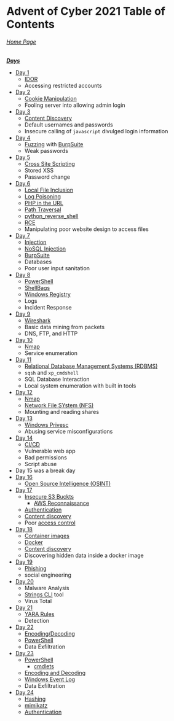 # Advent of Cyber 2021 Table of Contents

###### [Home Page](https://tryhackme.com/room/adventofcyber3)

***<u>Days</u>***

- [Day 1](Day%2001%20-%20Advent%20of%20Cyber%202021.md)
	- [IDOR](../../../Knowledge%20Base/Vulnerabilities/Insecure%20Direct%20Object%20Reference%20(IDOR).md)
	- Accessing restricted accounts
- [Day 2](Day%2002%20%20-%20Advent%20of%20Cyber%202021.md)
	- [Cookie Manipulation](../../../Knowledge%20Base/Vulnerabilities/Cookie%20Manipulation.md)
	- Fooling server into allowing admin login
- [Day 3](Day%2003%20%20-%20Advent%20of%20Cyber%202021.md)
	- [Content Discovery](../../../Knowledge%20Base/Concepts/Web/Content%20Discovery.md)
	- Default usernames and passwords
	- Insecure calling of `javascript` divulged login information
- [Day 4](Day%2004%20%20-%20Advent%20of%20Cyber%202021.md)
	- [Fuzzing](../../../Knowledge%20Base/Concepts/Fuzzing.md) with [BurpSuite](../../../Tools,%20Binaries,%20and%20Programs/Information%20Gathering/Web%20Applications/BurpSuite.md)
	- Weak passwords
- [Day 5](Day%2005%20-%20Advent%20of%20Cyber%202021.md)
	- [Cross Site Scripting](../../../Knowledge%20Base/Vulnerabilities/Cross-Site%20Scripting%20(XSS).md)
	- Stored XSS
	- Password change
- [Day 6](Day%2006%20-%20Advent%20of%20Cyber%202021.md)
	- [Local File Inclusion](../../../Knowledge%20Base/Vulnerabilities/Local%20File%20Inclusion%20(LFI).md)
	- [Log Poisoning](../../../Knowledge%20Base/Vulnerabilities/Log%20Poisoning.md)
	- [PHP in the URL](../../../Exploitation/In-URL/PHP%20in%20URL.md)
	- [Path Traversal](../../../Knowledge%20Base/Vulnerabilities/Path%20Traversal.md)
	- [python_reverse_shell](../../../Exploitation/Reverse%20Shells/Python/python_reverse_shell.py)
	- [RCE](../../../Knowledge%20Base/Vulnerabilities/Remote%20Code%20Execution.md)
	- Manipulating poor website design to access files
- [Day 7](Day%2007%20-%20Advent%20of%20Cyber%202021.md)
	- [Injection](../../../Knowledge%20Base/Vulnerabilities/Injection.md)
	- [NoSQL Injection](../../../Knowledge%20Base/Vulnerabilities/NoSQL%20Injection.md)
	- [BurpSuite](../../../Tools,%20Binaries,%20and%20Programs/Information%20Gathering/Web%20Applications/BurpSuite.md)
	- Databases
	- Poor user input sanitation
- [Day 8](Day%2008%20-%20Advent%20of%20Cyber%202021.md)
	- [PowerShell](../../../Tools,%20Binaries,%20and%20Programs/PowerShell/PowerShell.md)
	- [ShellBags](../../../Knowledge%20Base/Concepts/Windows/Shellbags.md)
	- [Windows Registry](../../../Knowledge%20Base/Concepts/Windows/Windows%20Registry.md)
	- Logs
	- Incident Response
- [Day 9](Day%2009%20-%20Advent%20of%20Cyber%202021.md)
	- [Wireshark](../../../Tools,%20Binaries,%20and%20Programs/Traffic%20Analysis/Wireshark.md)
	- Basic data mining from packets
	- DNS, FTP, and HTTP
- [Day 10](Day%2010%20-%20Advent%20of%20Cyber%202021.md)
	- [Nmap](../../../Tools,%20Binaries,%20and%20Programs/Information%20Gathering/Network%20Reconnaissance/Nmap.md)
	- Service enumeration
- [Day 11](Day%2011%20-%20Advent%20of%20Cyber%202021.md)
	- [Relational Database Management Systems (RDBMS)](../../../Knowledge%20Base/Concepts/Databases/Relational%20Database%20Management%20Systems.md)
	- `sqsh` and `xp_cmdshell`
	- SQL Database Interaction
	- Local system enumeration with built in tools
- [Day 12](Day%2012%20-%20Advent%20of%20Cyber%202021.md)
	- [Nmap](../../../Tools,%20Binaries,%20and%20Programs/Information%20Gathering/Network%20Reconnaissance/Nmap.md)
	- [Network File SYstem (NFS)](../../../Knowledge%20Base/Concepts/Network%20File%20System%20(NFS).md)
	- Mounting and reading shares
- [Day 13](Day%2013%20-%20Advent%20of%20Cyber%202021.md)
	- [Windows Privesc](../../../Knowledge%20Base/Vulnerabilities/Privilege%20Escalation%20(privsec).md#Windows)
	- Abusing service misconfigurations
- [Day 14](Day%2014%20-%20Advent%20of%20Cyber%202021.md)
	- [CI/CD](../../../Knowledge%20Base/Concepts/Continuous%20Integration%20Continuous%20Delivery%20(CICD).md)
	- Vulnerable web app
	- Bad permissions
	- Script abuse
- Day 15 was a break day
- [Day 16](Day%2016%20-%20Advent%20of%20Cyber%202021.md)
	- [Open Source Intelligence (OSINT)](../../../Knowledge%20Base/Concepts/Open%20Source%20Intelligence%20(OSINT).md)
- [Day 17](Day%2017%20-%20Advent%20of%20Cyber%202021.md)
	- [Insecure S3 Buckts](../../../Knowledge%20Base/Vulnerabilities/Insecure%20S3%20Buckets.md)
		- [AWS Reconnaissance](../../../Knowledge%20Base/Vulnerabilities/Insecure%20S3%20Buckets.md#Reconnaissance)
	- [Authentication](../../../Knowledge%20Base/Concepts/General/Authentication.md)
	- [Content discovery](../../../Knowledge%20Base/Concepts/Web/Content%20Discovery.md)
	- Poor [access control](../../../Knowledge%20Base/Concepts/Web/Access%20Control.md)
- [Day 18](Day%2018%20-%20Advent%20of%20Cyber%202021.md)
	- [Container images](../../../Knowledge%20Base/Concepts/Container%20Images.md)
	- [Docker](../../../Knowledge%20Base/Concepts/Docker.md)
	- [Content discovery](../../../Knowledge%20Base/Concepts/Web/Content%20Discovery.md)
	- Discovering hidden data inside a docker image
- [Day 19](Day%2019%20-%20Advent%20of%20Cyber%202021.md)
	- [Phishing](../../../Knowledge%20Base/Concepts/Phishing.md)
	- social engineering
- [Day 20](Day%2020%20-%20Advent%20of%20Cyber%202021.md)
	- Malware Analysis
	- [Strings CLI](../../../Tools,%20Binaries,%20and%20Programs/CLI%20Utilities/strings.md) tool
	- Virus Total
- [Day 21](Day%2021%20-%20Advent%20of%20Cyber%202021.md)
	- [YARA Rules](../../../Knowledge%20Base/Concepts/Defense/YARA%20Rules.md)
	- Detection
- [Day 22](Day%2022%20-%20Advent%20of%20Cyber%202021.md)
	- [Encoding/Decoding](../../../Knowledge%20Base/Concepts/General/Encoding%20and%20Decoding.md)
	- [PowerShell](../../../Tools,%20Binaries,%20and%20Programs/PowerShell/PowerShell.md)
	- Data Exfiltration
- [Day 23](Day%2023%20-%20Advent%20of%20Cyber%202021.md)
	- [PowerShell](../../../Tools,%20Binaries,%20and%20Programs/PowerShell/PowerShell.md)
		- [cmdlets](../../../Tools,%20Binaries,%20and%20Programs/PowerShell/PowerShell.md#command-lets)
	- [Encoding and Decoding](../../../Knowledge%20Base/Concepts/General/Encoding%20and%20Decoding.md)
	- [Windows Event Log](../../../Knowledge%20Base/Concepts/Windows/Windows%20Event%20Log.md)
	- Data Exfiltration
- [Day 24](Day%2024%20-%20Advent%20of%20Cyber%202021.md)
	- [Hashing](../../../Knowledge%20Base/Concepts/General/Hashing.md)
	- [mimikatz](../../../Tools,%20Binaries,%20and%20Programs/Post-Exploitation/Password%20Harvetsing%20and%20Cracking/mimikatz.md)
	- [Authentication](../../../Knowledge%20Base/Concepts/General/Authentication.md#Windows)